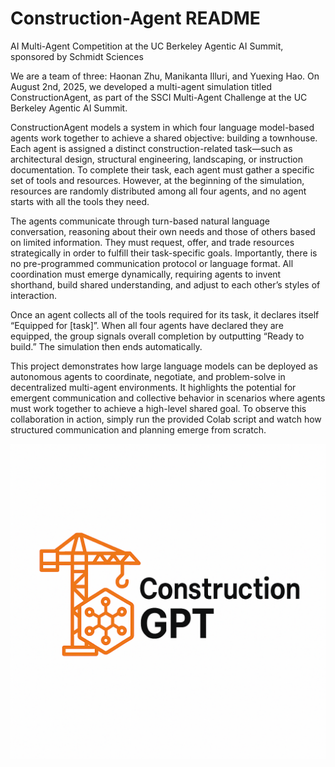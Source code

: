 # Construction-Agent README
AI Multi-Agent Competition at the UC Berkeley Agentic AI Summit, sponsored by Schmidt Sciences

We are a team of three: Haonan Zhu, Manikanta Illuri, and Yuexing Hao. On August 2nd, 2025, we developed a multi-agent simulation titled ConstructionAgent, as part of the SSCI Multi-Agent Challenge at the UC Berkeley Agentic AI Summit.

ConstructionAgent models a system in which four language model-based agents work together to achieve a shared objective: building a townhouse. Each agent is assigned a distinct construction-related task—such as architectural design, structural engineering, landscaping, or instruction documentation. To complete their task, each agent must gather a specific set of tools and resources. However, at the beginning of the simulation, resources are randomly distributed among all four agents, and no agent starts with all the tools they need.

The agents communicate through turn-based natural language conversation, reasoning about their own needs and those of others based on limited information. They must request, offer, and trade resources strategically in order to fulfill their task-specific goals. Importantly, there is no pre-programmed communication protocol or language format. All coordination must emerge dynamically, requiring agents to invent shorthand, build shared understanding, and adjust to each other’s styles of interaction.

Once an agent collects all of the tools required for its task, it declares itself “Equipped for [task]”. When all four agents have declared they are equipped, the group signals overall completion by outputting “Ready to build.” The simulation then ends automatically.

This project demonstrates how large language models can be deployed as autonomous agents to coordinate, negotiate, and problem-solve in decentralized multi-agent environments. It highlights the potential for emergent communication and collective behavior in scenarios where agents must work together to achieve a high-level shared goal. To observe this collaboration in action, simply run the provided Colab script and watch how structured communication and planning emerge from scratch.


![Construction GPT Logo](construction_GPT.png)

